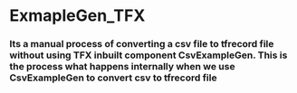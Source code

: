 # ExmapleGen_TFX
### Its a manual process of converting a csv file to tfrecord file without using TFX inbuilt component CsvExampleGen. This is the process what happens internally when we use CsvExampleGen to convert csv to tfrecord file
